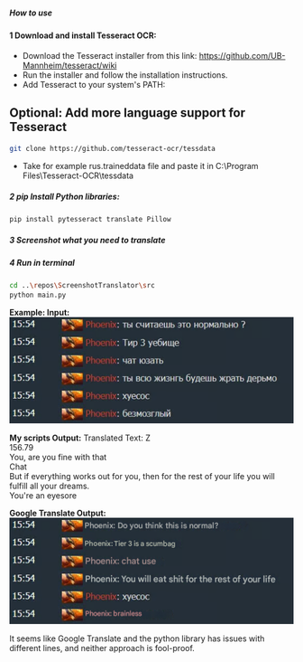 ##### How to use

#### 1 Download and install Tesseract OCR:

- Download the Tesseract installer from this link: https://github.com/UB-Mannheim/tesseract/wiki
- Run the installer and follow the installation instructions.
- Add Tesseract to your system's PATH:

Optional: Add more language support for Tesseract
- 
```sh 
git clone https://github.com/tesseract-ocr/tessdata
```
- Take for example rus.traineddata file and paste it in C:\Program Files\Tesseract-OCR\tessdata

##### 2 pip Install Python libraries:
```sh
pip install pytesseract translate Pillow
``` 

##### 3 Screenshot what you need to translate

##### 4 Run in terminal 
```sh
cd ..\repos\ScreenshotTranslator\src
python main.py
```
**Example: Input:**
![Example Input](exampleInput.png) 

**My scripts Output:**
Translated Text:
Z<br>
156.79<br>
You, are you fine with that<br>
Chat<br>
But if everything works out for you, then for the rest of your life you will fulfill all your dreams.<br>
You're an eyesore<br>

**Google Translate Output:**
![Google Translate Output](google_translate_output.png)

It seems like Google Translate and the python library has issues with different lines, and neither approach is fool-proof.